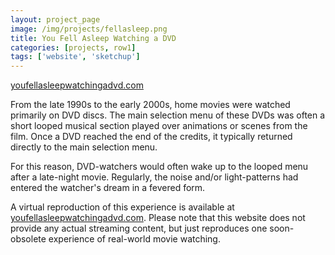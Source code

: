 ```yaml
---
layout: project_page
image: /img/projects/fellasleep.png
title: You Fell Asleep Watching a DVD
categories: [projects, row1]
tags: ['website', 'sketchup']
---
```


<p><a href="http://www.youfellasleepwatchingadvd.com" atl="You Fell Asleep Watching a DVD">youfellasleepwatchingadvd.com</a></p>
<p>
	From the late 1990s to the early 2000s, home movies were watched primarily on DVD discs. The main selection menu of these DVDs was often a short looped musical section played over animations or scenes from the film. Once a DVD reached the end of the credits, it typically returned directly to the main selection menu. 
</p>
<p>
	For this reason, DVD-watchers would often wake up to the looped menu after a late-night movie. 
	Regularly, the noise and/or light-patterns had entered the watcher's dream in a fevered form.
</p>
	
<p>A virtual reproduction of this experience is available at <a href="http://www.youfellasleepwatchingadvd.com" atl="You Fell Asleep Watching a DVD">youfellasleepwatchingadvd.com</a>. Please note that this website does not provide any actual streaming content, but just reproduces one soon-obsolete experience of real-world movie watching.</p>

